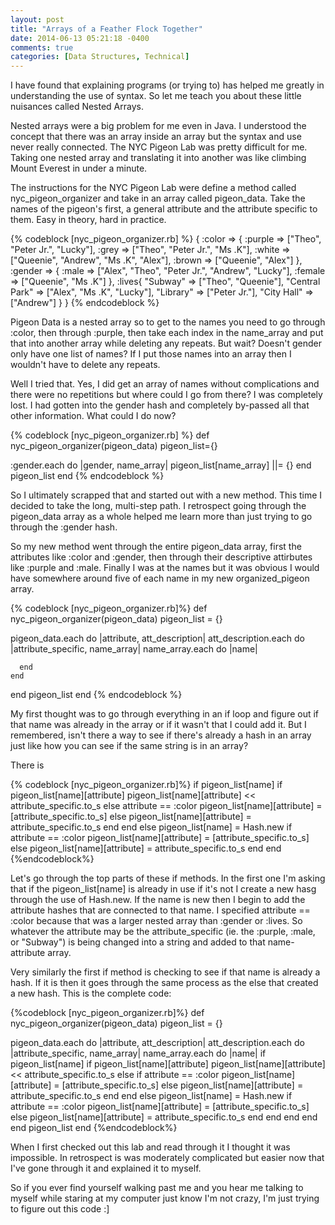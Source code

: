 ```yaml
---
layout: post
title: "Arrays of a Feather Flock Together"
date: 2014-06-13 05:21:18 -0400
comments: true
categories: [Data Structures, Technical]
---
```


I have found that explaining programs (or trying to) has helped me greatly in understanding the use of syntax. So let me teach you about these little nuisances called Nested Arrays.

<!--more-->

Nested arrays were a big problem for me even in Java. I understood the concept that there was an array inside an array but the syntax and use never really connected. The NYC Pigeon Lab was pretty difficult for me. Taking one nested array and translating it into another was like climbing Mount Everest in under a minute.

The instructions for the NYC Pigeon Lab were define a method called nyc_pigeon_organizer and take in an array called pigeon_data. Take the names of the pigeon's first, a general attribute and the attribute specific to them. Easy in theory, hard in practice. 

{% codeblock [nyc_pigeon_organizer.rb] %}
{
  :color => {
    :purple => ["Theo", "Peter Jr.", "Lucky"],
    :grey => ["Theo", "Peter Jr.", "Ms .K"],
    :white => ["Queenie", "Andrew", "Ms .K", "Alex"],
    :brown => ["Queenie", "Alex"]
  },
  :gender => {
    :male => ["Alex", "Theo", "Peter Jr.", "Andrew", "Lucky"],
    :female => ["Queenie", "Ms .K"]
  },
  :lives{
    "Subway" => ["Theo", "Queenie"],
    "Central Park" => ["Alex", "Ms .K", "Lucky"],
    "Library" => ["Peter Jr."],
    "City Hall" => ["Andrew"]
  }
}
{% endcodeblock %}

Pigeon Data is a nested array so to get to the names you need to go through :color, then through :purple, then take each index in the name_array and put that into another array while deleting any repeats. But wait? Doesn't gender only have one list of names? If I put those names into an array then I wouldn't have to delete any repeats.

Well I tried that. Yes, I did get an array of names without complications and there were no repetitions but where could I go from there? I was completely lost. I had gotten into the gender hash and completely by-passed all that other information. What could I do now?

{% codeblock [nyc_pigeon_organizer.rb] %}
def nyc_pigeon_organizer(pigeon_data)
  pigeon_list={}

  :gender.each do |gender, name_array|
    pigeon_list[name_array] ||= {}
  end
  pigeon_list
end
{% endcodeblock %}

So I ultimately scrapped that and started out with a new method. This time I decided to take the long, multi-step path. I retrospect going through the pigeon_data array as a whole helped me learn more than just trying to go through the :gender hash.

So my new method went through the entire pigeon_data array, first the attributes like :color and :gender, then through their descriptive attirbutes like :purple and :male. Finally I was at the names but it was obvious I would have somewhere around five of each name in my new organized_pigeon array.

{% codeblock [nyc_pigeon_organizer.rb]%}
def nyc_pigeon_organizer(pigeon_data)
  pigeon_list = {}

  pigeon_data.each do |attribute, att_description|
    att_description.each do |attribute_specific, name_array|
      name_array.each do |name|

      end
    end
  end
  pigeon_list
end
{% endcodeblock %}

My first thought was to go through everything in an if loop and figure out if that name was already in the array or if it wasn't that I could add it. But I remembered, isn't there a way to see if there's already a hash in an array just like how you can see if the same string is in an array?

There is

{% codeblock [nyc_pigeon_organizer.rb]%}
  if pigeon_list[name]
    if pigeon_list[name][attribute]
      pigeon_list[name][attribute] << attribute_specific.to_s
    else attribute == :color
      pigeon_list[name][attribute] = [attribute_specific.to_s]
    else
      pigeon_list[name][attribute] = attribute_specific.to_s
    end
  end
else
  pigeon_list[name] = Hash.new
  if attribute == :color
    pigeon_list[name][attribute] = [attribute_specific.to_s]
  else
    pigeon_list[name][attribute] = attribute_specific.to_s
  end
end
{%endcodeblock%}

Let's go through the top parts of these if methods. In the first one I'm asking that if the pigeon_list[name] is already in use if it's not I create a new hasg through the use of Hash.new. If the name is new then I begin to add the attribute hashes that are connected to that name. I specified attribute == :color because that was a larger nested array than :gender or :lives. So whatever the attribute may be the attribute_specific (ie. the :purple, :male, or "Subway") is being changed into a string and added to that name-attribute array.

Very similarly the first if method is checking to see if that name is already a hash. If it is then it goes through the same process as the else that created a new hash. 
This is the complete code:

{%codeblock [nyc_pigeon_organizer.rb]%}
def nyc_pigeon_organizer(pigeon_data)
  pigeon_list = {}

  pigeon_data.each do |attribute, att_description|
    att_description.each do |attribute_specific, name_array|
      name_array.each do |name|
        if pigeon_list[name]
          if pigeon_list[name][attribute]
            pigeon_list[name][attribute] << attribute_specific.to_s
          else
            if attribute == :color
              pigeon_list[name][attribute] = [attribute_specific.to_s]
            else
              pigeon_list[name][attribute] = attribute_specific.to_s
            end
          end
        else
          pigeon_list[name] = Hash.new
          if attribute == :color
            pigeon_list[name][attribute] = [attribute_specific.to_s]
          else
            pigeon_list[name][attribute] = attribute_specific.to_s
          end
        end
      end
    end
  end
  pigeon_list
end
{%endcodeblock%}

When I first checked out this lab and read through it I thought it was impossible. In retrospect is was moderately complicated but easier now that I've gone through it and explained it to myself.


So if you ever find yourself walking past me and you hear me talking to myself while staring at my computer just know I'm not crazy, I'm just trying to figure out this code :]